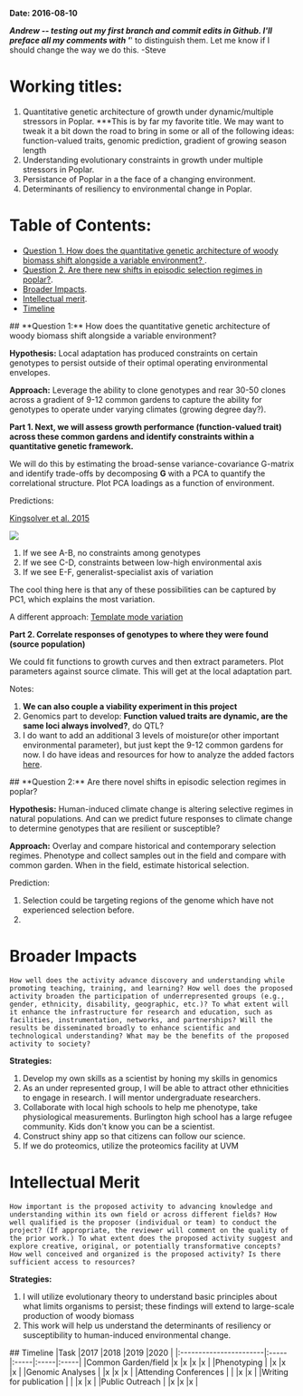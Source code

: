 **Date: 2016-08-10**

***Andrew -- testing out my first branch and commit edits in Github. I'll preface all my comments with '***' to distinguish them. Let me know if I should change the way we do this. -Steve

# Working titles:    
1. Quantitative genetic architecture of growth under dynamic/multiple stressors in Poplar.
***This is by far my favorite title. We may want to tweak it a bit down the road to bring in some or all of the following ideas: function-valued traits, genomic prediction, gradient of growing season length
2. Understanding evolutionary constraints in growth under multiple stressors in Poplar.
3. Persistance of Poplar in a the face of a changing environment.
4. Determinants of resiliency to environmental change in Poplar.  

# Table of Contents: 
* [Question 1. How does the quantitative genetic architecture of woody biomass shift alongside a variable environment? ](#id-section1).     
* [Question 2. Are there new shifts in episodic selection regimes in poplar?](#id-section2). 
* [Broader Impacts](#id-section3). 
* [Intellectual merit](#id-section4). 
* [Timeline](#id-section5)


<div id='id-section1'/>
## **Question 1:** How does the quantitative genetic architecture of woody biomass shift alongside a variable environment? 

**Hypothesis:** Local adaptation has produced constraints on certain genotypes to persist outside of their optimal operating environmental envelopes.

**Approach:** Leverage the ability to clone genotypes and rear 30-50 clones across a gradient of 9-12 common gardens to capture the ability for genotypes to operate under varying climates (growing degree day?).   

**Part 1. Next, we will assess growth performance (function-valued trait) across these common gardens and identify constraints within a quantitative genetic framework.**  

We will do this by estimating the broad-sense variance-covariance G-matrix and identify trade-offs by decomposing **G** with a PCA to quantify the correlational structure. Plot PCA loadings as a function of environment. 

Predictions: 

[Kingsolver et al. 2015](http://www.jstor.org/stable/10.1086/681083)       

![](https://cloud.githubusercontent.com/assets/4654474/17571995/8eb6f062-5f20-11e6-9cf0-162845d307a8.png)

1. If we see A-B, no constraints among genotypes    
2. If we see C-D, constraints between low-high environmental axis   
3. If we see E-F, generalist-specialist axis of variation    

The cool thing here is that any of these possibilities can be captured by PC1, which explains the most variation. 

A different approach: [Template mode variation](http://www.ncbi.nlm.nih.gov/pubmed/16032579)

**Part 2. Correlate responses of genotypes to where they were found (source population)**    

We could fit functions to growth curves and then extract parameters. Plot parameters against source climate. This will get at the local adaptation part. 

Notes:        

1. **We can also couple a viability experiment in this project**     
2. Genomics part to develop: **Function valued traits are dynamic, are the same loci always involved?**, do QTL?        
3. I do want to add an additional 3 levels of moisture(or other important environmental parameter), but just kept the 9-12 common gardens for now. I do have ideas and resources for how to analyze the added factors [here](https://github.com/adnguyen/Dissertation_temperature_adaptation_ants/blob/master/General_Notebook.md#page-2-2016-05-13-comparing-g-matrices-of-different-populations).     

<div id='id-section2'/>
## **Question 2:** Are there novel shifts in episodic selection regimes in poplar?     

**Hypothesis:** Human-induced climate change is altering selective regimes in natural populations. And can we predict future responses to climate change to determine genotypes that are resilient or susceptible? 


**Approach:** Overlay and compare historical and contemporary selection regimes. Phenotype and collect samples out in the field and compare with common garden. When in the field, estimate historical selection. 

Prediction:     
1. Selection could be targeting regions of the genome which have not experienced selection before.    
2. 


<div id='id-section3'/>

# Broader Impacts    

```How well does the activity advance discovery and understanding while promoting teaching, training, and learning? How well does the proposed activity broaden the participation of underrepresented groups (e.g., gender, ethnicity, disability, geographic, etc.)? To what extent will it enhance the infrastructure for research and education, such as facilities, instrumentation, networks, and partnerships? Will the results be disseminated broadly to enhance scientific and technological understanding? What may be the benefits of the proposed activity to society?```

**Strategies:**     
1. Develop my own skills as a scientist by honing my skills in genomics     
2. As an under represented group, I will be able to attract other ethnicities to engage in research. I will mentor undergraduate researchers.     
3. Collaborate with local high schools to help me phenotype, take physiological measurements. Burlington high school has a large refugee community. Kids don't know you can be a scientist.         
4. Construct shiny app so that citizens can follow our science.  
5. If we do proteomics, utilize the proteomics facility at UVM 

<div id='id-section4'/>    

# Intellectual Merit  

```How important is the proposed activity to advancing knowledge and understanding within its own field or across different fields? How well qualified is the proposer (individual or team) to conduct the project? (If appropriate, the reviewer will comment on the quality of the prior work.) To what extent does the proposed activity suggest and explore creative, original, or potentially transformative concepts? How well conceived and organized is the proposed activity? Is there sufficient access to resources?```  

**Strategies:**    
1. I will utilize evolutionary theory to understand basic principles about what limits organisms to persist; these findings will extend to large-scale production of woody biomass    
2. This work will help us understand the determinants of resiliency or susceptibility to human-induced environmental change.   

<div id='id-section5'/>
## Timeline
|Task                       |2017 |2018 |2019 |2020 |
|:-----------------------|:-----|:-----|:-----|:-----|
|Common Garden/field     |x     |x     |x     |x     |
|Phenotyping             |      |x     |x     |x     |
|Genomic Analyses        |      |x     |x     |x     |
|Attending Conferences   |      |      |x     |x     |
|Writing for publication |      |      |x     |x     |
|Public Outreach         |      |x     |x     |x     |

